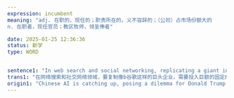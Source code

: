 ```yaml
---
expression: incumbent
meaning: "adj. 在职的，现任的；职责所在的，义不容辞的；（公司）占市场份额大的
n. 在职者，现任官员；教区牧师，领圣俸者"

date: 2025-01-25 12:36:36
status: 新学
type: WORD


sentence1: "In web search and social networking, replicating a giant incumbent like Google involved enormous fixed costs of investment and the capacity to bear huge losses."
trans1: "在网络搜索和社交网络领域，要复制像b谷歌这样的巨头企业，需要投入巨额的固定成本和承受巨额亏损的能力。"
origin1: "Chinese AI is catching up, posing a dilemma for Donald Trump.md"
---
```

